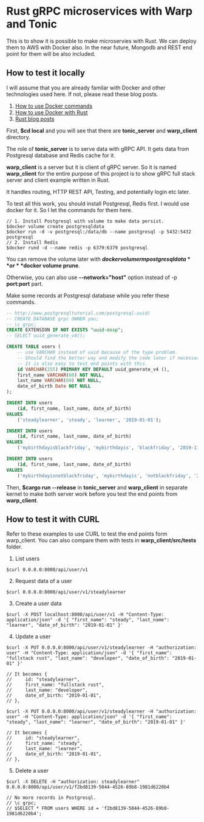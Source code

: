 # Rust gRPC microservices with Warp and Tonic

This is to show it is possible to make microservies with Rust. We can deploy them to AWS with Docker also. In the near future, Mongodb and REST end point for them will be also included.

## How to test it locally

I will assume that you are already familar with Docker and other technologies used here. If not, please read these blog posts.

1. [How to use Docker commands](https://www.steadylearner.com/blog/read/How-to-use-Docker-commands)
2. [How to use Docker with Rust](https://www.steadylearner.com/blog/read/How-to-use-Docker-with-Rust)
3. [Rust blog posts](https://www.steadylearner.com/blog/search/Rust)

First, **$cd local** and you will see that there are **tonic_server** and **warp_client** directory.

The role of **tonic_server** is to serve data with gRPC API. It gets data from Postgresql database and Redis cache for it.

**warp_client** is a server but it is client of gRPC server. So it is named **warp_client** for the entire purpose of this project is to show gRPC full stack server and client example written in Rust.

It handles routing, HTTP REST API, Testing, and potentially login etc later.

To test all this work, you should install Postgresql, Redis first. I would use docker for it. So I let the commands for them here.

```console
// 1. Install Postgresql with volume to make data persist.
$docker volume create postgresqldata
$docker run -d -v postgresql:/data/db --name postgresql -p 5432:5432 postgresql
// 2. Install Redis
$docker rund -d --name redis -p 6379:6379 postgresql
```

You can remove the volume later with **$docker volume rm postgresqldata** or **$docker volume prune**.

Otherwise, you can also use **--network="host"** option instead of -p **port:port** part.

Make some records at Postgresql database while you refer these commands.

```sql
-- http://www.postgresqltutorial.com/postgresql-uuid/
-- CREATE DATABASE grpc OWNER you;
-- \c grpc;
CREATE EXTENSION IF NOT EXISTS "uuid-ossp";
-- SELECT uuid_generate_v4();

CREATE TABLE users (
    -- use VARCHAR instead of uuid because of the type problem.
    -- Should find the better way and modify the code later if necessary.
    -- It is also easy to test end points with this.
    id VARCHAR(255) PRIMARY KEY DEFAULT uuid_generate_v4 (),
    first_name VARCHAR(60) NOT NULL,
    last_name VARCHAR(60) NOT NULL,
    date_of_birth Date NOT NULL
);

INSERT INTO users
    (id, first_name, last_name, date_of_birth)
VALUES
    ('steadylearner', 'steady', 'learner', '2019-01-01');

INSERT INTO users
    (id, first_name, last_name, date_of_birth)
VALUES
    ('mybirthdayisblackfriday', 'mybirthdayis', 'blackfriday', '2019-11-25');

INSERT INTO users
    (id, first_name, last_name, date_of_birth)
VALUES
    ('mybirthdayisnotblackfriday', 'mybirthdayis', 'notblackfriday', '2019-11-26');
```

Then, **$cargo run --release** in **tonic_server** and **warp_client** in separate kernel to make both server work before you test the end points from **warp_client**.

## How to test it with CURL

Refer to these examples to use CURL to test the end points form warp_client. You can also compare them with tests in **warp_client/src/tests** folder.

1. List users

```console
$curl 0.0.0.0:8000/api/user/v1
```

2. Request data of a user

```console
$curl 0.0.0.0:8000/api/user/v1/steadylearner
```

3. Create a user data

```console
$curl -X POST localhost:8000/api/user/v1 -H "Content-Type: application/json" -d '{ "first_name": "steady", "last_name": "learner", "date_of_birth": "2019-01-01" }'
```

4. Update a user

```console
$curl -X PUT 0.0.0.0:8000/api/user/v1/steadylearner -H "authorization: user" -H "Content-Type: application/json" -d '{ "first_name": "fullstack rust", "last_name": "developer", "date_of_birth": "2019-01-01" }'

// It becomes {
//     id: "steadylearner",
//     first_name: "fullstack rust",
//     last_name: "developer",
//     date_of_birth: "2019-01-01",
// },

$curl -X PUT 0.0.0.0:8000/api/user/v1/steadylearner -H "authorization: user" -H "Content-Type: application/json" -d '{ "first_name": "steady", "last_name": "learner", "date_of_birth": "2019-01-01" }'

// It becomes {
//     id: "steadylearner",
//     first_name: "steady",
//     last_name: "learner",
//     date_of_birth: "2019-01-01",
// },
```

5. Delete a user

```console
$curl -X DELETE -H "authorization: steadylearner" 0.0.0.0:8000/api/user/v1/f2bd8139-5044-4526-89b8-1981d6220b4

// No more records in Postgresql.
// \c grpc;
// $SELECT * FROM users WHERE id = 'f2bd8139-5044-4526-89b8-1981d6220b4';
```
